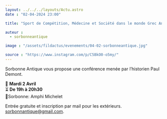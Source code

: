 ```yaml
---
layout: ../../../layouts/Actu.astro
date : "02-04-2024 23:00"

title: "Sport de Compétition, Médecine et Société dans le monde Grec Antique"

auteur :
  - sorbonneantique

image : "/assets/fildactus/evenements/04-02-sorbonneantique.jpg"

source : "https://www.instagram.com/p/C5BkO0-o5my/"
---
```


Sorbonne Antique vous propose une conférence menée par l’historien Paul Demont.

📆 __Mardi 2 Avril__  
⏳ __De 19h à 20h30__  
📍Sorbonne: Amphi Michelet

Entrée gratuite et inscription par mail pour les extérieurs.  
sorbonnantique@gmail.com.
